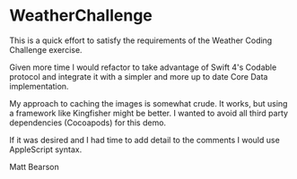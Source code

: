 # WeatherChallenge
This is a quick effort to satisfy the requirements of the Weather Coding Challenge exercise.

Given more time I would refactor to take advantage of Swift 4's Codable protocol and integrate it with a simpler and more up to date Core Data implementation.

My approach to caching the images is somewhat crude.  It works, but using a framework like Kingfisher might be better.  I wanted to avoid all third party dependencies (Cocoapods) for this demo.

If it was desired and I had time to add detail to the comments I would use AppleScript syntax.

Matt Bearson
